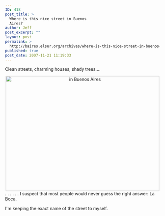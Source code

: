 ```yaml
---
ID: 418
post_title: >
  Where is this nice street in Buenos
  Aires?
author: Jeff
post_excerpt: ""
layout: post
permalink: >
  http://baires.elsur.org/archives/where-is-this-nice-street-in-buenos-aires/
published: true
post_date: 2007-11-21 11:19:33
---
```

Clean streets, charming houses, shady trees....

<center>
<a href="http://www.zooomr.com/photos/jeffbarry/3780860/" title="Photo Sharing"><img src="http://static.zooomr.com/images/3780860_a4f3425a8e.jpg" width="500" height="375" alt="in Buenos Aires" /></a>
</center>
.
.
.
.
.
.
I suspect that most people would never guess the right answer: La Boca.  

I'm keeping the exact name of the street to myself.